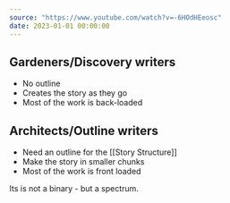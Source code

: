 ```yaml
---
source: "https://www.youtube.com/watch?v=-6HOdHEeosc"
date: 2023-01-01 00:00:00
---
```


## Gardeners/Discovery writers

- No outline
- Creates the story as they go
- Most of the work is back-loaded

## Architects/Outline writers

- Need an outline for the [[Story Structure]]
- Make the story in smaller chunks
- Most of the work is front loaded

Its is not a binary - but a spectrum.